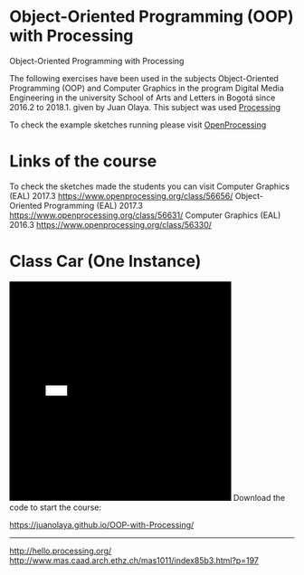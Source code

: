 # Object-Oriented Programming (OOP) with Processing
Object-Oriented Programming with Processing


The following exercises have been used in the subjects Object-Oriented Programming (OOP) and Computer Graphics in the program Digital Media Engineering in the university School of Arts and Letters in Bogotá since 2016.2 to 2018.1. given by Juan Olaya. This subject was used [Processing](https://processing.org/)

To check the example sketches running please visit [OpenProcessing](https://www.openprocessing.org/user/65585/)

# Links of the course
To check the sketches made the students you can visit
Computer Graphics (EAL) 2017.3
https://www.openprocessing.org/class/56656/
Object-Oriented Programming (EAL) 2017.3
https://www.openprocessing.org/class/56631/
Computer Graphics (EAL) 2016.3
https://www.openprocessing.org/class/56330/

# Class Car (One Instance)
![](Sketches/[Gif]/Exercise1.gif)
Download the code to start the course:

https://juanolaya.github.io/OOP-with-Processing/


****************
http://hello.processing.org/
http://www.mas.caad.arch.ethz.ch/mas1011/index85b3.html?p=197
